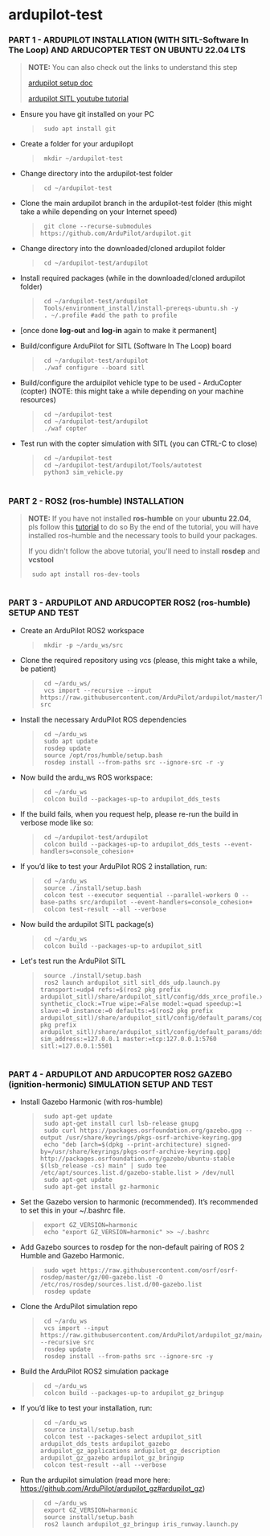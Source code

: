 # ardupilot-test


### PART 1 - ARDUPILOT INSTALLATION (WITH SITL-Software In The Loop) AND ARDUCOPTER TEST ON UBUNTU 22.04 LTS
> **NOTE:** You can also check out the links to understand this step
> 
> [ardupilot setup doc](https://ardupilot.org/dev/docs/building-setup-linux.html)
> 
> [ardupilot SITL youtube tutorial](https://www.youtube.com/watch?v=c1z6mSps2nI&list=PLucyk5x5RZwvFN5UylEavMfLrvtREwFEW)

- Ensure you have git installed on your PC
  > ``` shell
  >  sudo apt install git
  > ```

- Create a folder for your ardupilopt
  > ``` shell
  >  mkdir ~/ardupilot-test
  > ```

- Change directory into the ardupilot-test folder
  > ``` shell
  >  cd ~/ardupilot-test
  > ```

- Clone the main ardupilot branch in the ardupilot-test folder (this might take a while depending on your Internet speed)
  > ``` shell
  >  git clone --recurse-submodules https://github.com/ArduPilot/ardupilot.git
  > ```

- Change directory into the downloaded/cloned ardupilot folder
  > ``` shell
  >  cd ~/ardupilot-test/ardupilot
  > ```

- Install required packages (while in the downloaded/cloned ardupilot folder)
  > ``` shell
  >  cd ~/ardupilot-test/ardupilot
  >  Tools/environment_install/install-prereqs-ubuntu.sh -y
  >  . ~/.profile #add the path to profile
  > ```

- [once done **log-out** and **log-in** again to make it permanent]

- Build/configure ArduPilot for SITL (Software In The Loop) board
  > ``` shell
  >  cd ~/ardupilot-test/ardupilot
  >  ./waf configure --board sitl
  > ```

- Build/configure the arduipilot vehicle type to be used - ArduCopter (copter) (NOTE: this might take a while depending on your machine resources)
  > ``` shell
  >  cd ~/ardupilot-test
  >  cd ~/ardupilot-test/ardupilot
  >  ./waf copter
  > ```

- Test run with the copter simulation with SITL (you can CTRL-C to close)
  > ``` shell
  >  cd ~/ardupilot-test
  >  cd ~/ardupilot-test/ardupilot/Tools/autotest
  >  python3 sim_vehicle.py
  > ```


#

### PART 2 - ROS2 (ros-humble) INSTALLATION

> **NOTE:**
> If you have not installed **ros-humble** on your **ubuntu 22.04**, pls follow this [tutorial](https://robocre8.gitbook.io/robocre8/tutorials/how-to-install-ros2-humble-desktop-on-pc-full-install) to do so
> By the end of the tutorial, you will have installed ros-humble and the necessary tools to build your packages.
>
> If you didn't follow the above tutorial, you'll need to install **rosdep** and **vcstool**
> ```shell
>  sudo apt install ros-dev-tools
> ```

#

### PART 3 - ARDUPILOT AND ARDUCOPTER ROS2 (ros-humble) SETUP AND TEST

- Create an ArduPilot ROS2 workspace
  > ``` shell
  >  mkdir -p ~/ardu_ws/src
  > ```

- Clone the required repository using vcs (please, this might take a while, be patient)
  > ``` shell
  >  cd ~/ardu_ws/
  >  vcs import --recursive --input  https://raw.githubusercontent.com/ArduPilot/ardupilot/master/Tools/ros2/ros2.repos src
  > ```

- Install the necessary ArduPilot ROS dependencies
  > ``` shell
  >  cd ~/ardu_ws
  >  sudo apt update
  >  rosdep update
  >  source /opt/ros/humble/setup.bash
  >  rosdep install --from-paths src --ignore-src -r -y
  > ```

- Now build the ardu_ws ROS workspace:
  > ``` shell
  >  cd ~/ardu_ws
  >  colcon build --packages-up-to ardupilot_dds_tests
  > ```

- If the build fails, when you request help, please re-run the build in verbose mode like so:
  > ``` shell
  >  cd ~/ardupilot-test/ardupilot
  >  colcon build --packages-up-to ardupilot_dds_tests --event-handlers=console_cohesion+
  > ```

- If you’d like to test your ArduPilot ROS 2 installation, run:
  > ``` shell
  >  cd ~/ardu_ws
  >  source ./install/setup.bash
  >  colcon test --executor sequential --parallel-workers 0 --base-paths src/ardupilot --event-handlers=console_cohesion+
  >  colcon test-result --all --verbose
  > ```

- Now build the ardupilot SITL package(s)
  > ``` shell
  >  cd ~/ardu_ws
  >  colcon build --packages-up-to ardupilot_sitl
  > ```

- Let's test run the ArduPilot SITL
  > ``` shell
  >  source ./install/setup.bash
  >  ros2 launch ardupilot_sitl sitl_dds_udp.launch.py transport:=udp4 refs:=$(ros2 pkg prefix ardupilot_sitl)/share/ardupilot_sitl/config/dds_xrce_profile.xml synthetic_clock:=True wipe:=False model:=quad speedup:=1 slave:=0 instance:=0 defaults:=$(ros2 pkg prefix ardupilot_sitl)/share/ardupilot_sitl/config/default_params/copter.parm,$(ros2 pkg prefix ardupilot_sitl)/share/ardupilot_sitl/config/default_params/dds_udp.parm sim_address:=127.0.0.1 master:=tcp:127.0.0.1:5760 sitl:=127.0.0.1:5501
  > ```
  
#

### PART 4 - ARDUPILOT AND ARDUCOPTER ROS2 GAZEBO (ignition-hermonic) SIMULATION SETUP AND TEST

- Install Gazebo Harmonic (with ros-humble)
  > ``` shell
  >  sudo apt-get update
  >  sudo apt-get install curl lsb-release gnupg
  >  sudo curl https://packages.osrfoundation.org/gazebo.gpg --output /usr/share/keyrings/pkgs-osrf-archive-keyring.gpg
  >  echo "deb [arch=$(dpkg --print-architecture) signed-by=/usr/share/keyrings/pkgs-osrf-archive-keyring.gpg] http://packages.osrfoundation.org/gazebo/ubuntu-stable $(lsb_release -cs) main" | sudo tee /etc/apt/sources.list.d/gazebo-stable.list > /dev/null
  >  sudo apt-get update
  >  sudo apt-get install gz-harmonic
  > ```

- Set the Gazebo version to harmonic (recommended). It’s recommended to set this in your ~/.bashrc file.
  > ``` shell
  >  export GZ_VERSION=harmonic
  >  echo "export GZ_VERSION=harmonic" >> ~/.bashrc
  > ```

- Add Gazebo sources to rosdep for the non-default pairing of ROS 2 Humble and Gazebo Harmonic.
  > ``` shell
  >  sudo wget https://raw.githubusercontent.com/osrf/osrf-rosdep/master/gz/00-gazebo.list -O /etc/ros/rosdep/sources.list.d/00-gazebo.list
  >  rosdep update
  > ```

- Clone the ArduPilot simulation repo
  > ``` shell
  >  cd ~/ardu_ws
  >  vcs import --input https://raw.githubusercontent.com/ArduPilot/ardupilot_gz/main/ros2_gz.repos --recursive src
  >  rosdep update
  >  rosdep install --from-paths src --ignore-src -y
  > ```

- Build the ArduPilot ROS2 simulation package
  > ``` shell
  >  cd ~/ardu_ws
  >  colcon build --packages-up-to ardupilot_gz_bringup
  > ```

- If you’d like to test your installation, run:
  > ``` shell
  >  cd ~/ardu_ws
  >  source install/setup.bash
  >  colcon test --packages-select ardupilot_sitl ardupilot_dds_tests ardupilot_gazebo ardupilot_gz_applications ardupilot_gz_description ardupilot_gz_gazebo ardupilot_gz_bringup
  >  colcon test-result --all --verbose
  > ```

- Run the ardupilot simulation (read more here: https://github.com/ArduPilot/ardupilot_gz#ardupilot_gz)
  > ``` shell
  >  cd ~/ardu_ws
  >  export GZ_VERSION=harmonic
  >  source install/setup.bash
  >  ros2 launch ardupilot_gz_bringup iris_runway.launch.py
  > ```
